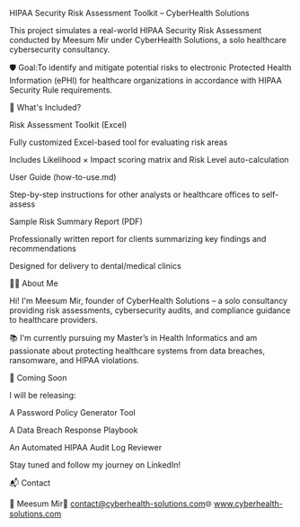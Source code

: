 HIPAA Security Risk Assessment Toolkit – CyberHealth Solutions

This project simulates a real-world HIPAA Security Risk Assessment conducted by Meesum Mir under CyberHealth Solutions, a solo healthcare cybersecurity consultancy.

🛡️ Goal:To identify and mitigate potential risks to electronic Protected Health Information (ePHI) for healthcare organizations in accordance with HIPAA Security Rule requirements.

📂 What's Included?

Risk Assessment Toolkit (Excel)

Fully customized Excel-based tool for evaluating risk areas

Includes Likelihood × Impact scoring matrix and Risk Level auto-calculation

User Guide (how-to-use.md)

Step-by-step instructions for other analysts or healthcare offices to self-assess

Sample Risk Summary Report (PDF)

Professionally written report for clients summarizing key findings and recommendations

Designed for delivery to dental/medical clinics

👨‍💻 About Me

Hi! I'm Meesum Mir, founder of CyberHealth Solutions – a solo consultancy providing risk assessments, cybersecurity audits, and compliance guidance to healthcare providers.

📚 I'm currently pursuing my Master’s in Health Informatics and am passionate about protecting healthcare systems from data breaches, ransomware, and HIPAA violations.

🚀 Coming Soon

I will be releasing:

A Password Policy Generator Tool

A Data Breach Response Playbook

An Automated HIPAA Audit Log Reviewer

Stay tuned and follow my journey on LinkedIn!

📬 Contact

💼 Meesum Mir📧 contact@cyberhealth-solutions.com🌐 www.cyberhealth-solutions.com
